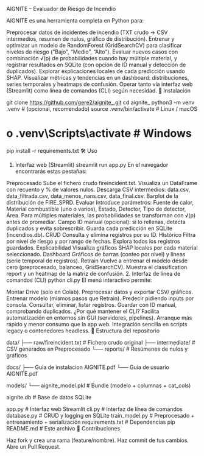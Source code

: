 AIGNITE – Evaluador de Riesgo de Incendio

AIGNITE es una herramienta completa en Python para:

Preprocesar datos de incidentes de incendio (TXT crudo → CSV intermedios, resumen de nulos, gráfico de distribución).
Entrenar y optimizar un modelo de RandomForest (GridSearchCV) para clasificar niveles de riesgo (“Bajo”, “Medio”, “Alto”).
Evaluar nuevos casos con combinación √(p) de probabilidades cuando hay múltiple material, y registrar resultados en SQLite (con opción de ID manual y detección de duplicados).
Explorar explicaciones locales de cada predicción usando SHAP.
Visualizar métricas y tendencias en un dashboard: distribuciones, series temporales y heatmaps de confusión.
Operar tanto vía interfaz web (Streamlit) como línea de comandos (CLI) según necesidad.
🚀 Instalación

git clone https://github.com/gere2/aignite_.git
cd aignite_
python3 -m venv .venv            # (opcional, recomendado)
source .venv/bin/activate        # Linux / macOS
# o .venv\Scripts\activate       # Windows
pip install -r requirements.txt
🛠️ Uso

1. Interfaz web (Streamlit)
streamlit run app.py
En el navegador encontrarás estas pestañas:

Preprocesado
Sube el fichero crudo fireincident.txt.
Visualiza un DataFrame con recuento y % de valores nulos.
Descarga CSV intermedios: data.csv, data_filtrada.csv, data_menos_nans.csv, data_final.csv.
Barplot de la distribución de FIRE_SPRD.
Evaluar
Introduce parámetros: Fuente de calor, Material combustible (uno o varios), Estado, Detector, Tipo de detector, Área.
Para múltiples materiales, las probabilidades se transforman con √(p) antes de promediar.
Campo ID manual (opcional): si lo rellenas, detecta duplicados y evita sobrescribir.
Guarda cada predicción en SQLite (incendios.db).
CRUD
Consulta y elimina registros por su ID.
Histórico
Filtra por nivel de riesgo y por rango de fechas.
Explora todos los registros guardados.
Explicabilidad
Visualiza gráficos SHAP locales por cada material seleccionado.
Dashboard
Gráficos de barras (conteo por nivel) y líneas (serie temporal de registros).
Retrain
Vuelve a entrenar el modelo desde cero (preprocesado, balanceo, GridSearchCV).
Muestra el classification report y un heatmap de la matriz de confusión.
2. Interfaz de línea de comandos (CLI)
python cli.py
El menú interactivo permite:

Montar Drive (solo en Colab).
Preprocesar datos y exportar CSV/ gráficos.
Entrenar modelo (mismos pasos que Retrain).
Predecir pidiendo inputs por consola.
Consultar, eliminar, listar registros.
Guardar con ID manual, comprobando duplicados.
¿Por qué mantener el CLI?
Facilita automatización en entornos sin GUI (servidores, pipelines).
Arranque más rápido y menor consumo que la app web.
Integración sencilla en scripts legacy o contenedores headless.
📁 Estructura del repositorio

data/
├── raw/fireincident.txt         # Fichero crudo original
├── intermediate/                # CSV generados en Preprocesado
└── reports/                     # Resúmenes de nulos y gráficos

docs/
├── Guia de instalacion AIGNITE.pdf
└── Guia de usuario AIGNITE.pdf

models/
└── aignite_model.pkl            # Bundle (modelo + columnas + cat_cols)

aignite.db                       # Base de datos SQLite

app.py                           # Interfaz web Streamlit
cli.py                           # Interfaz de línea de comandos
database.py                      # CRUD y logging en SQLite
train_model.py                   # Preprocesado + entrenamiento + serialización
requirements.txt                 # Dependencias pip
README.md                        # Este archivo
🤝 Contribuciones

Haz fork y crea una rama (feature/nombre).
Haz commit de tus cambios.
Abre un Pull Request.
